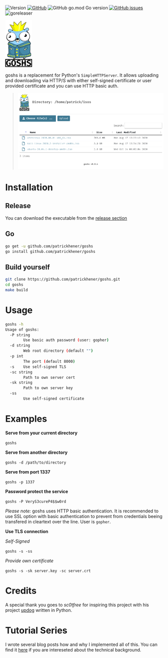 ![Version](https://img.shields.io/badge/Version-v0.0.4-green) [![GitHub](https://img.shields.io/github/license/patrickhener/goshs)](https://github.com/patrickhener/goshs/blob/master/LICENSE) ![GitHub go.mod Go version](https://img.shields.io/github/go-mod/go-version/patrickhener/goshs) [![GitHub issues](https://img.shields.io/github/issues-raw/patrickhener/goshs)](https://github.com/patrickhener/goshs/issues) ![goreleaser](https://github.com/patrickhener/goshs/workflows/goreleaser/badge.svg)

<img src="https://github.com/patrickhener/image-cdn/blob/main/goshs-logo-github.png" alt="goshs-logo" width="85">

goshs is a replacement for Python's `SimpleHTTPServer`. It allows uploading and downloading via HTTP/S with either self-signed certificate or user provided certificate and you can use HTTP basic auth.

> <kbd><img src="https://github.com/patrickhener/image-cdn/blob/main/goshs-screenshot.png" alt="goshs-screenshot"></kbd>

# Installation

## Release
You can download the executable from the [release section](https://github.com/patrickhener/goshs/releases)

## Go

```bash
go get -u github.com/patrickhener/goshs
go install github.com/patrickhener/goshs
```

## Build yourself

```bash
git clone https://github.com/patrickhener/goshs.git
cd goshs
make build
```

# Usage

```bash
goshs -h
Usage of goshs:
  -P string
    	Use basic auth password (user: gopher)
  -d string
    	Web root directory (default "")
  -p int
    	The port (default 8000)
  -s	Use self-signed TLS
  -sc string
    	Path to own server cert
  -sk string
    	Path to own server key
  -ss
    	Use self-signed certificate
```

# Examples

**Serve from your current directory**

`goshs`

**Serve from another directory**

`goshs -d /path/to/directory`

**Serve from port 1337**

`goshs -p 1337`

**Password protect the service**

`goshs -P VeryS3cureP4$$w0rd`

*Please note:* goshs uses HTTP basic authentication. It is recommended to use SSL option with basic authentication to prevent from credentials beeing transfered in cleartext over the line. User is `gopher`.

**Use TLS connection**

*Self-Signed*

`goshs -s -ss`

*Provide own certificate*

`goshs -s -sk server.key -sc server.crt`

# Credits

A special thank you goes to *sc0tfree* for inspiring this project with his project [updog](https://github.com/sc0tfree/updog) written in Python.

# Tutorial Series

I wrote several blog posts how and why I implemented all of this. You can find it [here](https://hesec.de/tags/goshs/) if you are intereseted about the technical background.